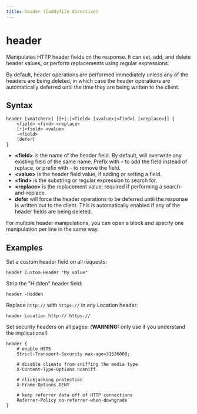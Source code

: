 ```yaml
---
title: header (Caddyfile directive)
---
```


# header

Manipulates HTTP header fields on the response. It can set, add, and delete header values, or perform replacements using regular expressions.

By default, header operations are performed immediately unless any of the headers are being deleted, in which case the header operations are automatically deferred until the time they are being written to the client.


## Syntax

```
header [<matcher>] [[+|-]<field> [<value>|<find>] [<replace>]] {
	<field> <find> <replace>
	[+]<field> <value>
	-<field>
	[defer]
}
```

- **&lt;field&gt;** is the name of the header field. By default, will overwrite any existing field of the same name. Prefix with `+` to add the field instead of replace, or prefix with `-` to remove the field.
- **&lt;value&gt;** is the header field value, if adding or setting a field.
- **&lt;find&gt;** is the substring or regular expression to search for.
- **&lt;replace&gt;** is the replacement value; required if performing a search-and-replace.
- **defer** will force the header operations to be deferred until the response is written out to the client. This is automatically enabled if any of the header fields are being deleted.

For multiple header manipulations, you can open a block and specify one manipulation per line in the same way.


## Examples

Set a custom header field on all requests:

```
header Custom-Header "My value"
```

Strip the "Hidden" header field:

```
header -Hidden
```

Replace `http://` with `https://` in any Location header:

```
header Location http:// https://
```

Set security headers on all pages: (**WARNING:** only use if you understand the implications!)

```
header {
	# enable HSTS
	Strict-Transport-Security max-age=31536000;

	# disable clients from sniffing the media type
	X-Content-Type-Options nosniff
	
	# clickjacking protection
	X-Frame-Options DENY

	# keep referrer data off of HTTP connections
	Referrer-Policy no-referrer-when-downgrade
}
```